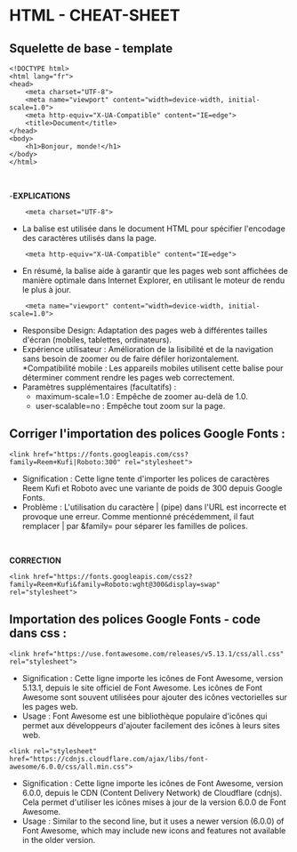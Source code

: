 # HTML - CHEAT-SHEET

## Squelette de base - template

```
<!DOCTYPE html>
<html lang="fr">
<head>
    <meta charset="UTF-8">
    <meta name="viewport" content="width=device-width, initial-scale=1.0">
    <meta http-equiv="X-UA-Compatible" content="IE=edge">
    <title>Document</title>
</head>
<body>
    <h1>Bonjour, monde!</h1>
</body>
</html>
```
<br>

-**EXPLICATIONS**
```
    <meta charset="UTF-8">
```
* La balise <meta charset="UTF-8"> est utilisée dans le document HTML pour spécifier l'encodage des caractères utilisés dans la page.
  
```
    <meta http-equiv="X-UA-Compatible" content="IE=edge">
```
* En résumé, la balise <meta http-equiv="X-UA-Compatible" content="IE=edge"> aide à garantir que les pages web sont affichées de manière optimale dans Internet Explorer, en utilisant le moteur de rendu le plus à jour.  

```
    <meta name="viewport" content="width=device-width, initial-scale=1.0">
```
* Responsibe Design: Adaptation des pages web à différentes tailles d'écran (mobiles, tablettes, ordinateurs).
* Expérience utilisateur : Amélioration de la lisibilité et de la navigation sans besoin de zoomer ou de faire défiler horizontalement.
*Compatibilité mobile : Les appareils mobiles utilisent cette balise pour déterminer comment rendre les pages web correctement.
* Paramètres supplémentaires (facultatifs) :
    - maximum-scale=1.0 : Empêche de zoomer au-delà de 1.0.
    - user-scalable=no : Empêche tout zoom sur la page.
 
## Corriger l'importation des polices Google Fonts :
```
<link href="https://fonts.googleapis.com/css?family=Reem+Kufi|Roboto:300" rel="stylesheet">
```
* Signification : Cette ligne tente d'importer les polices de caractères Reem Kufi et Roboto avec une variante de poids de 300 depuis Google Fonts.
* Problème : L'utilisation du caractère | (pipe) dans l'URL est incorrecte et provoque une erreur. Comme mentionné précédemment, il faut remplacer | par &family= pour séparer les familles de polices.
<br>


**CORRECTION**
```
<link href="https://fonts.googleapis.com/css2?family=Reem+Kufi&family=Roboto:wght@300&display=swap" rel="stylesheet">
```

## Importation des polices Google Fonts - code dans css :
```
<link href="https://use.fontawesome.com/releases/v5.13.1/css/all.css" rel="stylesheet">
```
* Signification : Cette ligne importe les icônes de Font Awesome, version 5.13.1, depuis le site officiel de Font Awesome. Les icônes de Font Awesome sont souvent utilisées pour ajouter des icônes vectorielles sur les pages web.
* Usage : Font Awesome est une bibliothèque populaire d'icônes qui permet aux développeurs d'ajouter facilement des icônes à leurs sites web.
  <br>

```
<link rel="stylesheet" href="https://cdnjs.cloudflare.com/ajax/libs/font-awesome/6.0.0/css/all.min.css">
```
* Signification : Cette ligne importe les icônes de Font Awesome, version 6.0.0, depuis le CDN (Content Delivery Network) de Cloudflare (cdnjs). Cela permet d'utiliser les icônes mises à jour de la version 6.0.0 de Font Awesome.
* Usage : Similar to the second line, but it uses a newer version (6.0.0) of Font Awesome, which may include new icons and features not available in the older version.


